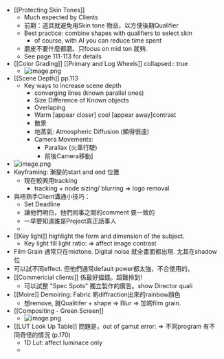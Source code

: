 - [[Protecting Skin Tones]]
	- Much expected by Clients
	- 前期：道具就避免用Skin tone 物品，以方便後期Qualifier
	- Best practice: combine shapes with qualifiers to select skin
		- of course, with AI you can reduce time spent
	- 磨皮不要什麼都磨。只focus on mid ton 就夠.
	- See page 111-113 for details
- [[Color Grading]] [[Primary and Log Wheels]]
collapsed:: true
	- ![image.png](../assets/image_1654360665984_0.png)
- [[Scene Depth]] pp.113
	- Key ways to increase scene depth
		- converging lines (known parallel ones)
		- Size Difference of Known objects
		- Overlaping
		- Warm [appear closer] cool [appear away]contrast
		- 散景
		- 地蒸氣: Atmospheric Diffusion  (顯得很遠)
		- Camera Movements:
			- Parallax   (火車行駛)
			- 前後Camera移動]
- ![image.png](../assets/image_1654361673115_0.png)
- Keyframing: 漸變的start and end 位置
	- 現在較興用tracking
		- tracking + node sizing/  blurring => logo removal
- 與唔熟手Client溝通小技巧：
	- Set Deadline
	- 讓他們明白，他們同事之間的comment 要一致的
	- 一早要知道誰是Project真正話事人
	-
- [[Key light]] highlight the form and dimension of the subject.
	- Key light fill light ratio:  =>  affect image contrast
- Film Grain 通常只在midtone.  Digital noise 就全畫面都出現. 尢其在shadow位
- 可以試不同effect.  但他們通常default power都太強，不合使用的。
- [[Commericial clients]] 係最好搵錢。超難拎到!
	- 可以試整 "Spec Spots" 獨立製作的廣告。show Director quali
- [[Moire]] Demoiring:  Fabric 啲diffraction出來的rainbow顏色
	- 想remove,  就Qualitifer + shape =>  Blur => 加啲film grain.
- [[Compositing - Green Screen]]
	- ![image.png](../assets/image_1654411513312_0.png)
- [[LUT Look Up Table]] 問題是，out of gamut error:  =>  不同program 有不同奇怪的情況 (p.170)
	- 1D Lut:   affect luminace only
	-